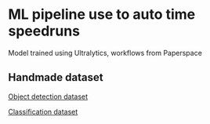 # ML pipeline use to auto time speedruns
Model trained using Ultralytics, workflows from Paperspace
## Handmade dataset
[Object detection dataset](https://universe.roboflow.com/auto-time/autotime)

[Classification dataset](https://universe.roboflow.com/auto-time/auto-time-classify)


